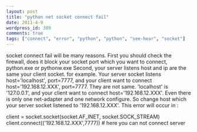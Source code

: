 ```yaml
---
layout: post
title: "python net socket connect fail"
date: 2011-4-9
wordpress_id: 389
comments: true
tags: ["connect", "error", "python", "python", "see-hear", "socket"]
---
```

<meta name="_edit_last" content="1" />
<meta name="_su_rich_snippet_type" content="none" />
<meta name="_su_description" content="use python socket to connect server, but error occurs" />
<meta name="_su_keywords" content="python, socket, connect, error" />
<meta name="_su_title" content="python, socket, connect, error" />
<meta name="views" content="374" />
socket connect fail will be many reasons.
First you should check the firewall, does it block your socket port which you want to connect, python.exe or pythonw.exe
Second, your server listens host and ip are the same your client socket.
for example.
Your server socket listens host='localhost', port=7777, and your client want to connect host='192.168.12.XXX', port=7777. They are not same. 'localhost' is '127.0.0.1', and your client want to connect host='192.168.12.XXX'. Even there is only one net-adapter and one network configure. So change host which your server socket listened to '192.168.12.XXX'. 
This error will occur in :

client = socket.socket(socket.AF_INET, socket.SOCK_STREAM)
client.connect(('192.168.12.XXX',7777)) # here you can not connect server


